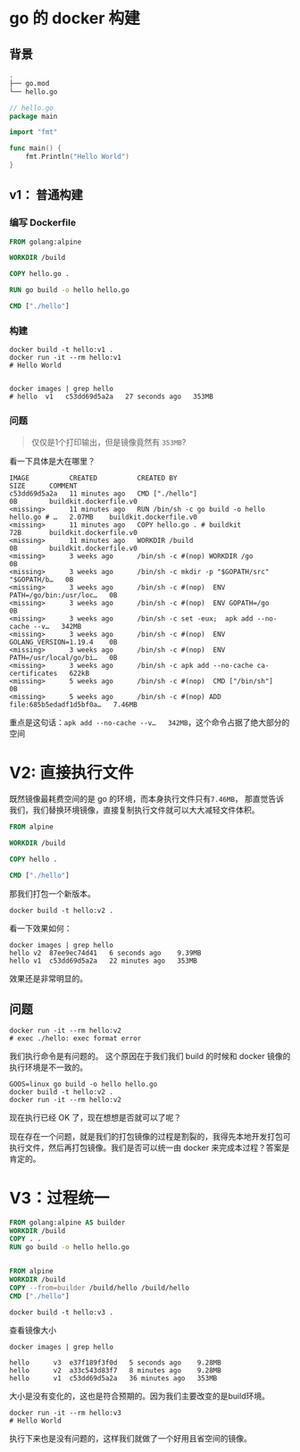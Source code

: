 # go 的 docker 构建

## 背景

```bash
.
├── go.mod
└── hello.go
```

```go
// hello.go
package main

import "fmt"

func main() {
	fmt.Println("Hello World")
}

```

## v1： 普通构建

### 编写 Dockerfile

```dockerfile
FROM golang:alpine

WORKDIR /build

COPY hello.go .

RUN go build -o hello hello.go

CMD ["./hello"]
```
### 构建
```shell
docker build -t hello:v1 .
docker run -it --rm hello:v1
# Hello World


docker images | grep hello
# hello  v1   c53dd69d5a2a   27 seconds ago   353MB
```

### 问题

>仅仅是1个打印输出，但是镜像竟然有 `353MB`?

看一下具体是大在哪里？

```shell
IMAGE          CREATED          CREATED BY                                      SIZE      COMMENT
c53dd69d5a2a   11 minutes ago   CMD ["./hello"]                                 0B        buildkit.dockerfile.v0
<missing>      11 minutes ago   RUN /bin/sh -c go build -o hello hello.go # …   2.07MB    buildkit.dockerfile.v0
<missing>      11 minutes ago   COPY hello.go . # buildkit                      72B       buildkit.dockerfile.v0
<missing>      11 minutes ago   WORKDIR /build                                  0B        buildkit.dockerfile.v0
<missing>      3 weeks ago      /bin/sh -c #(nop) WORKDIR /go                   0B        
<missing>      3 weeks ago      /bin/sh -c mkdir -p "$GOPATH/src" "$GOPATH/b…   0B        
<missing>      3 weeks ago      /bin/sh -c #(nop)  ENV PATH=/go/bin:/usr/loc…   0B        
<missing>      3 weeks ago      /bin/sh -c #(nop)  ENV GOPATH=/go               0B        
<missing>      3 weeks ago      /bin/sh -c set -eux;  apk add --no-cache --v…   342MB     
<missing>      3 weeks ago      /bin/sh -c #(nop)  ENV GOLANG_VERSION=1.19.4    0B        
<missing>      3 weeks ago      /bin/sh -c #(nop)  ENV PATH=/usr/local/go/bi…   0B        
<missing>      3 weeks ago      /bin/sh -c apk add --no-cache ca-certificates   622kB     
<missing>      5 weeks ago      /bin/sh -c #(nop)  CMD ["/bin/sh"]              0B        
<missing>      5 weeks ago      /bin/sh -c #(nop) ADD file:685b5edadf1d5bf0a…   7.46MB  
```
重点是这句话：`apk add --no-cache --v…   342MB`，这个命令占据了绝大部分的空间

# V2:  直接执行文件
既然镜像最耗费空间的是 go 的环境，而本身执行文件只有`7.46MB`， 那直觉告诉我们，我们替换环境镜像，直接复制执行文件就可以大大减轻文件体积。

```dockerfile
FROM alpine

WORKDIR /build

COPY hello .

CMD ["./hello"]
```
那我们打包一个新版本。
```shell
docker build -t hello:v2 .
```
看一下效果如何：
```shell
docker images | grep hello
hello v2  87ee9ec74d41   6 seconds ago    9.39MB
hello v1  c53dd69d5a2a   22 minutes ago   353MB
```
效果还是非常明显的。

## 问题
```shell
docker run -it --rm hello:v2
# exec ./hello: exec format error
```
我们执行命令是有问题的。
这个原因在于我们我们 build 的时候和 docker 镜像的执行环境是不一致的。

```shell
GOOS=linux go build -o hello hello.go
docker build -t hello:v2 .
docker run -it --rm hello:v2
```
现在执行已经 OK 了，现在想想是否就可以了呢？

现在存在一个问题，就是我们的打包镜像的过程是割裂的，我得先本地开发打包可执行文件，然后再打包镜像。我们是否可以统一由 docker 来完成本过程？答案是肯定的。

# V3：过程统一

```dockerfile
FROM golang:alpine AS builder
WORKDIR /build
COPY . .
RUN go build -o hello hello.go


FROM alpine
WORKDIR /build
COPY --from=builder /build/hello /build/hello
CMD ["./hello"]
```

```shell
docker build -t hello:v3 .
```
查看镜像大小
```shell
docker images | grep hello

hello      v3  e37f189f3f0d   5 seconds ago    9.28MB
hello      v2  a33c543d83f7   8 minutes ago    9.28MB
hello      v1  c53dd69d5a2a   36 minutes ago   353MB
```
大小是没有变化的，这也是符合预期的。因为我们主要改变的是build环境。

```shell
docker run -it --rm hello:v3
# Hello World
```
执行下来也是没有问题的，这样我们就做了一个好用且省空间的镜像。